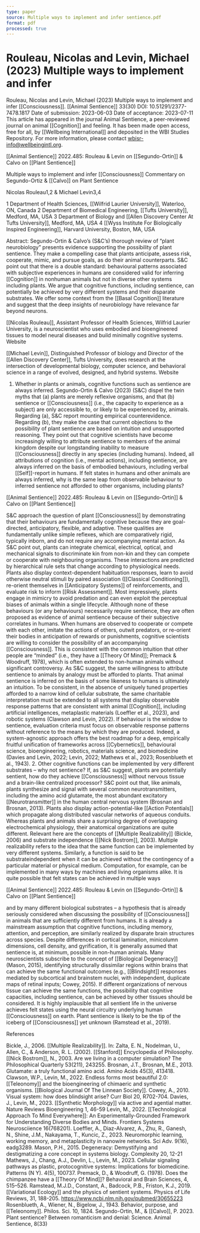 ```yaml
---
type: paper
source: Multiple ways to implement and infer sentience.pdf
format: pdf
processed: true
---
```


# Rouleau, Nicolas and Levin, Michael (2023) Multiple ways to implement and infer

Rouleau, Nicolas and Levin, Michael (2023) Multiple ways to implement and infer 
[[Consciousness]]. [[Animal Sentience]] 33(30) 
DOI: 10.51291/2377-7478.1817 
Date of submission: 2023-06-03 
Date of acceptance: 2023-07-11 
This article has appeared in the journal Animal 
Sentience, a peer-reviewed journal on animal 
[[Cognition]] and feeling. It has been made open access, 
free for all, by [[Wellbeing International]] and deposited 
in the WBI Studies Repository. For more information, 
please contact 
wbisr-info@wellbeingintl.org. 

[[Animal Sentience]] 2022.485: Rouleau & Levin on [[Segundo-Ortin]] & Calvo on [[Plant Sentience]] 
 
 
 
 
 
Multiple ways to implement and infer [[Consciousness]] 
Commentary on Segundo-Ortiz & [[Calvo]] on Plant Sentience 
 
Nicolas Rouleau1,2 & Michael Levin3,4 
 
1 Department of Health Sciences, [[Wilfrid Laurier University]], Waterloo, ON, Canada 
2 Department of Biomedical Engineering, [[Tufts University]], Medford, MA, USA 
3 Department of Biology and [[Allen Discovery Center At Tufts University]], Medford, MA, USA 
4 [[Wyss Institute For Biologically Inspired Engineering]], Harvard University, Boston, MA, USA 
 
 
Abstract: Segundo-Ortin & Calvo’s (S&C’s) thorough review of “plant neurobiology” presents 
evidence supporting the possibility of plant sentience. They make a compelling case that 
plants anticipate, assess risk, cooperate, mimic, and pursue goals, as do their animal 
counterparts. S&C point out that there is a double standard: behavioural patterns associated 
with subjective experiences in humans are considered valid for inferring [[Cognition]] in nonhuman animals but not in diverse other systems including plants. We argue that cognitive 
functions, including sentience, can potentially be achieved by very different systems and their 
disparate substrates. We offer some context from the [[Basal Cognition]] literature and suggest 
that the deep insights of neurobiology have relevance far beyond neurons. 
 
 
[[Nicolas Rouleau]], Assistant Professor of Health Sciences, 
Wilfrid Laurier University, is a neuroscientist who uses 
embodied and bioengineered tissues to model neural 
diseases and build minimally cognitive systems. 
Website 
 
[[Michael Levin]], Distinguished Professor of biology and 
Director of the [[Allen Discovery Center]], Tufts University, 
does research at the intersection of developmental 
biology, computer science, and behavioral science in a 
range of evolved, designed, and hybrid systems. 
Website 
 
1. Whether in plants or animals, cognitive functions such as sentience are always inferred. 
Segundo-Ortin & Calvo (2023) (S&C) dispel the twin myths that (a) plants are merely reflexive 
organisms, and that (b) sentience or [[Consciousness]] (i.e., the capacity to experience as a subject) 
are only accessible to, or likely to be experienced by, animals. Regarding (a), S&C report 
mounting empirical counterevidence. Regarding (b), they make the case that current 
objections to the possibility of plant sentience are based on intuition and unsupported 
reasoning. They point out that cognitive scientists have become increasingly willing to 
attribute sentience to members of the animal kingdom despite our longstanding inability to 
measure [[Consciousness]] directly in any species (including humans). Indeed, all 
attributions of cognition (i.e., mental actions), including sentience, are always inferred on the 
basis of embodied behaviours, including verbal [[Self]]-report in humans. If felt states in humans 
and other animals are always inferred, why is the same leap from observable behaviour to 
inferred sentience not afforded to other organisms, including plants? 

[[Animal Sentience]] 2022.485: Rouleau & Levin on [[Segundo-Ortin]] & Calvo on [[Plant Sentience]] 
 
 
 
 
 
S&C approach the question of plant [[Consciousness]] by demonstrating that their behaviours 
are fundamentally cognitive because they are goal-directed, anticipatory, flexible, and 
adaptive. These qualities are fundamentally unlike simple reflexes, which are comparatively 
rigid, typically inborn, and do not require any accompanying mental action. As S&C point out, 
plants can integrate chemical, electrical, optical, and mechanical signals to discriminate kin 
from non-kin and they can compete or cooperate with neighbouring organisms. These 
interactions are predicted by hierarchical rule sets that change according to physiological 
needs. Plants also display context-dependent habituation responses, learn to avoid otherwise 
neutral stimuli by paired association ([[Classical Conditioning]]), re-orient themselves in 
[[Anticipatory Systems]] of reinforcements, and evaluate risk to inform [[Risk Assessment]]. 
Most impressively, plants engage in mimicry to avoid predation and can even exploit the 
perceptual biases of animals within a single lifecycle. 
Although none of these behaviours (or any behaviours) necessarily require sentience, 
they are often proposed as evidence of animal sentience because of their subjective 
correlates in humans. When humans are observed to cooperate or compete with each other, 
imitate the actions of others, outwit predators, or re-orient their bodies in anticipation of 
rewards or punishments, cognitive scientists are willing to consider the possibility of an 
accompanying [[Consciousness]]. This is consistent with the common intuition that other 
people are “minded” (i.e., they have a [[Theory Of Mind]]; Premack & Woodruff, 1978), which is 
often extended to non-human animals without significant controversy. As S&C suggest, the 
same willingness to attribute sentience to animals by analogy must be afforded to plants. That 
animal sentience is inferred on the basis of some likeness to humans is ultimately an intuition. 
To be consistent, in the absence of uniquely tuned properties afforded to a narrow 
kind of cellular substrate, the same charitable interpretation must be extended to all systems 
that display observable response patterns that are consistent with animal [[Cognition]], including 
artificial intelligences, metaplastic materials (Loeffler et al., 2023), and robotic systems 
(Clawson and Levin, 2022). If behaviour is the window to sentience, evaluation criteria must 
focus on observable response patterns without reference to the means by which they are 
produced. Indeed, a system-agnostic approach offers the best roadmap for a deep, 
empirically fruitful unification of frameworks across [[Cybernetics]], behavioural science, 
bioengineering, robotics, materials science, and biomedicine (Davies and Levin, 2022; Levin, 
2022; Mathews et al., 2023; Rosenblueth et al., 1943). 
2. Other cognitive functions can be implemented by very different substrates – why not 
sentience? If, as S&C suggest, plants are potentially sentient, how do they achieve [[Consciousness]] 
without nervous tissue and a brain-like centralized processor? S&C point out that, like 
animals, plants synthesize and signal with several common neurotransmitters, including the 
amino acid glutamate, the most abundant excitatory [[Neurotransmitter]] in the human central 
nervous system (Brosnan and Brosnan, 2013). Plants also display action-potential-like 
[[Action Potentials]] which propagate along distributed vascular networks of aqueous conduits. 
Whereas plants and animals share a surprising degree of overlapping electrochemical 
physiology, their anatomical organizations are quite different. 
Relevant here are the concepts of [[Multiple Realizability]] (Bickle, 2006) and substrate 
independence ([[Nick Bostrom]], 2003). Multiple realizability refers to the idea that the same function 
can be implemented by very different systems. Similarly, a function is said to be substrateindependent when it can be achieved without the contingency of a particular material or 
physical medium. Computation, for example, can be implemented in many ways by machines 
and living organisms alike. It is quite possible that felt states can be achieved in multiple ways 

[[Animal Sentience]] 2022.485: Rouleau & Levin on [[Segundo-Ortin]] & Calvo on [[Plant Sentience]] 
 
 
 
 
 
and by many different biological substrates – a hypothesis that is already seriously considered 
when discussing the possibility of [[Consciousness]] in animals that are sufficiently different from 
humans. It is already a mainstream assumption that cognitive functions, including memory, 
attention, and perception, are similarly realized by disparate brain structures across species. 
Despite differences in cortical lamination, minicolumn dimensions, cell density, and 
gyrification, it is generally assumed that sentience is, at minimum, possible in non-human 
animals. Many neuroscientists subscribe to the concept of [[Biological Degeneracy]] (Mason, 
2015), identifying structurally dissimilar regions within brains that can achieve the same 
functional outcomes (e.g., [[Blindsight]] responses mediated by subcortical and brainstem nuclei, 
with independent, duplicate maps of retinal inputs; Cowey, 2015). 
If different organizations of nervous tissue can achieve the same functions, the 
possibility that cognitive capacities, including sentience, can be achieved by other tissues 
should be considered. It is highly implausible that all sentient life in the universe achieves felt 
states using the neural circuitry underlying human [[Consciousness]] on earth. Plant sentience is 
likely to be the tip of the iceberg of [[Consciousness]] yet unknown (Ramstead et al., 2019). 
 
References 
 
Bickle, J., 2006. [[Multiple Realizability]]. In: Zalta, E. N., Nodelman, U., Allen, C., & Anderson, R. L. 
(2002). [[Stanford]] Encyclopedia of Philosophy. 
[[Nick Bostrom]], N., 2003. Are we living in a computer simulation? The Philosophical Quarterly 53(211), 243255. 
Brosnan, J.T., Brosnan, M.E., 2013. Glutamate: a truly functional amino acid. Amino Acids 45(3), 413418. 
Clawson, W.P., Levin, M., 2022. Endless forms most beautiful 2.0: [[Teleonomy]] and the bioengineering 
of chimaeric and synthetic organisms. [[Biological Journal Of The Linnean Society]]. 
Cowey, A., 2010. Visual system: how does blindsight arise? Curr Biol 20, R702-704. 
Davies, J., Levin, M., 2023. [[Synthetic Morphology]] via active and agential matter. Nature Reviews 
Bioengineering 1, 46-59 
Levin, M., 2022. [[Technological Approach To Mind Everywhere]]: An Experimentally-Grounded 
Framework for Understanding Diverse Bodies and Minds. Frontiers Systems Neurosciience 
16(768201). 
Loeffler, A., Diaz-Alvarez, A., Zhu, R., Ganesh, N., Shine, J.M., Nakayama, T., Kuncic, Z., 2023. 
Neuromorphic learning, working memory, and metaplasticity in nanowire networks. Sci Adv. 
9(16), eadg3289. 
Mason, P.H., 2015. Degeneracy: Demystifying and destigmatizing a core concept in systems biology. 
Complexity 20, 12-21 
Mathews, J., Chang, A.J., Devlin, L., Levin, M., 2023. Cellular signaling pathways as plastic, protocognitive systems: Implications for biomedicine. Patterns (N Y). 4(5), 100737. 
Premack, D., & Woodruff, G. (1978). Does the chimpanzee have a [[Theory Of Mind]]? Behavioral and 
Brain Sciences, 4, 515–526. 
Ramstead, M.J.D., Constant, A., Badcock, P.B., Friston, K.J., 2019. [[Variational Ecology]] and the physics 
of sentient systems. Physics of Life Reviews, 31, 188-205. 
https://www.ncbi.nlm.nih.gov/pubmed/30655223 
Rosenblueth, A., Wiener, N., Bigelow, J., 1943. Behavior, purpose, and [[Teleonomy]]. Philos. Sci. 10, 1824. 
Segundo-Ortin, M., & [[Calvo]], P. 2023. Plant sentience? Between romanticism and denial: Science. 
Animal Sentience, 8(33)

